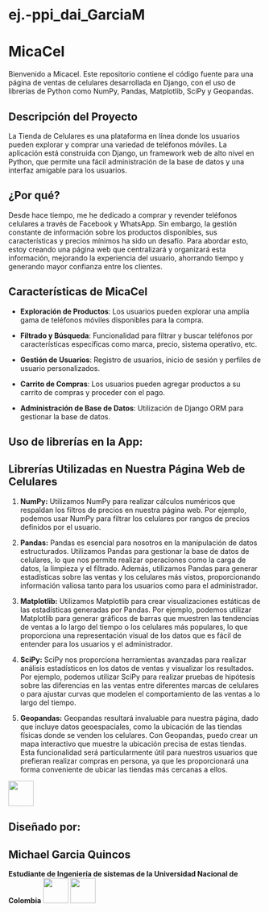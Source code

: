 # ej.-ppi_dai_GarciaM

# MicaCel

  

Bienvenido a Micacel. Este repositorio contiene el código fuente para una página de ventas de celulares desarrollada en Django, con el uso de librerías de Python como NumPy, Pandas, Matplotlib, SciPy y Geopandas.

  

## Descripción del Proyecto

  

La Tienda de Celulares es una plataforma en línea donde los usuarios pueden explorar y comprar una variedad de teléfonos móviles. La aplicación está construida con Django, un framework web de alto nivel en Python, que permite una fácil administración de la base de datos y una interfaz amigable para los usuarios.

## ¿Por qué?
Desde hace tiempo, me he dedicado a comprar y revender teléfonos celulares a través de Facebook y WhatsApp. Sin embargo, la gestión constante de información sobre los productos disponibles, sus características y precios mínimos ha sido un desafío. Para abordar esto, estoy creando una página web que centralizará y organizará esta información, mejorando la experiencia del usuario, ahorrando tiempo y generando mayor confianza entre los clientes.
  

## Características de MicaCel

  

-  **Exploración de Productos**: Los usuarios pueden explorar una amplia gama de teléfonos móviles disponibles para la compra.

-  **Filtrado y Búsqueda**: Funcionalidad para filtrar y buscar teléfonos por características específicas como marca, precio, sistema operativo, etc.

-  **Gestión de Usuarios**: Registro de usuarios, inicio de sesión y perfiles de usuario personalizados.

-  **Carrito de Compras**: Los usuarios pueden agregar productos a su carrito de compras y proceder con el pago.

-  **Administración de Base de Datos**: Utilización de Django ORM para gestionar la base de datos.

## Uso de librerías en la App:
  ## Librerías Utilizadas en Nuestra Página Web de Celulares

1. **NumPy:**
   Utilizamos NumPy para realizar cálculos numéricos que respaldan los filtros de precios en nuestra página web. Por ejemplo, podemos usar NumPy para filtrar los celulares por rangos de precios definidos por el usuario.

2. **Pandas:**
   Pandas es esencial para nosotros en la manipulación de datos estructurados. Utilizamos Pandas para gestionar la base de datos de celulares, lo que nos permite realizar operaciones como la carga de datos, la limpieza y el filtrado. Además, utilizamos Pandas para generar estadísticas sobre las ventas y los celulares más vistos, proporcionando información valiosa tanto para los usuarios como para el administrador.

3. **Matplotlib:**
   Utilizamos Matplotlib para crear visualizaciones estáticas de las estadísticas generadas por Pandas. Por ejemplo, podemos utilizar Matplotlib para generar gráficos de barras que muestren las tendencias de ventas a lo largo del tiempo o los celulares más populares, lo que proporciona una representación visual de los datos que es fácil de entender para los usuarios y el administrador.

4. **SciPy:**
   SciPy nos proporciona herramientas avanzadas para realizar análisis estadísticos en los datos de ventas y visualizar los resultados. Por ejemplo, podemos utilizar SciPy para realizar pruebas de hipótesis sobre las diferencias en las ventas entre diferentes marcas de celulares o para ajustar curvas que modelen el comportamiento de las ventas a lo largo del tiempo.

5. **Geopandas:**
  Geopandas resultará invaluable para nuestra página, dado que incluye datos geoespaciales, como la ubicación de las tiendas físicas donde se venden los celulares. Con Geopandas, puedo crear un mapa interactivo que muestre la ubicación precisa de estas tiendas. Esta funcionalidad será particularmente útil para nuestros usuarios que prefieran realizar compras en persona, ya que les proporcionará una forma conveniente de ubicar las tiendas más cercanas a ellos.



[<img src="https://upload.wikimedia.org/wikipedia/commons/thumb/6/6b/WhatsApp.svg/800px-WhatsApp.svg.png" width="50" height="50">](https://wa.me/+573204504857)
## Diseñado por:
  ## Michael Garcia Quincos
  

 **Estudiante de Ingeniería de sistemas de  la Universidad Nacional de Colombia**
 [<img src="https://upload.wikimedia.org/wikipedia/commons/thumb/9/91/Octicons-mark-github.svg/1200px-Octicons-mark-github.svg.png" width="50" height="50">](https://github.com/mgarciaqu@unal.edu.co)      [<img src="https://upload.wikimedia.org/wikipedia/commons/thumb/7/7e/Gmail_icon_%282020%29.svg/1200px-Gmail_icon_%282020%29.svg.png" width="50" height="50">](mailto:maicolgarciaquincos@gmail.com)
